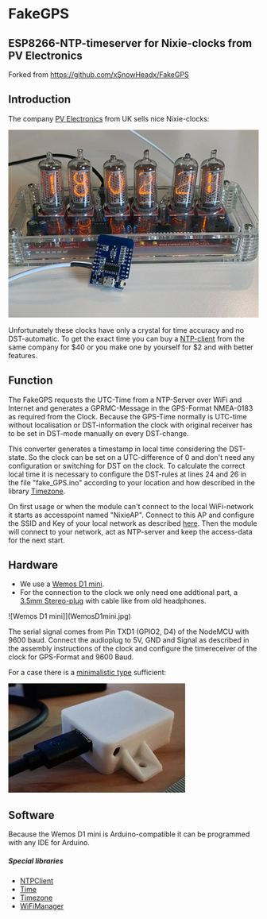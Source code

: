 # FakeGPS
## ESP8266-NTP-timeserver for Nixie-clocks from PV Electronics
Forked from https://github.com/xSnowHeadx/FakeGPS  

## Introduction
The company [PV Electronics](https://www.pvelectronics.co.uk) from UK sells nice Nixie-clocks:

![IN-8_Nixie-Clock](pictures/IN-8_Nixie-Clock.jpg)

Unfortunately these clocks have only a crystal for time accuracy and no DST-automatic. To get the exact time you can buy a [NTP-client](https://www.pvelectronics.co.uk/index.php?main_page=product_info&cPath=10&products_id=188) from the same company for $40 or you make one by yourself for $2 and with better features. 

## Function
The FakeGPS requests the UTC-Time from a NTP-Server over WiFi and Internet and generates a GPRMC-Message in the GPS-Format NMEA-0183 as required from the Clock. Because the GPS-Time normally is UTC-time without localisation or DST-information the clock with original receiver has to be set in DST-mode manually on every DST-change. 

This converter generates a timestamp in local time considering the DST-state. So the clock can be set on a UTC-difference of 0 and don't need any configuration or switching for DST on the clock. To calculate the correct local time it is necessary to configure the DST-rules at lines 24 and 26 in the file "fake_GPS.ino" according to your location and how described in the library [Timezone](https://github.com/JChristensen/Timezone). 

On first usage or when the module can't connect to the local WiFi-network it starts as accesspoint named "NixieAP". Connect to this AP and configure the SSID and Key of your local network as described [here](https://github.com/tzapu/WiFiManager). Then the module will connect to your network, act as NTP-server and keep the access-data for the next start.

## Hardware
* We use a [Wemos D1 mini](https://www.aliexpress.com/item/32651747570.html). 
* For the connection to the clock we only need one addtional part, a [3.5mm Stereo-plug](https://www.aliexpress.com/item/4000341990326.html) with cable like from old headphones.

![Wemos D1 mini]](WemosD1mini.jpg)

The serial signal comes from Pin TXD1 (GPIO2, D4) of the NodeMCU with 9600 baud. Connect the audioplug to 5V, GND and Signal as described in the assembly instructions of the clock and configure the timereceiver of the clock for GPS-Format and 9600 Baud.

For a case there is a [minimalistic type](https://www.thingiverse.com/thing:2764626) sufficient:


![FakeGPS Case](pictures/FakeGPS_Case.jpg)
 
## Software
Because the Wemos D1 mini is Arduino-compatible it can be programmed with any IDE for Arduino.

##### Special libraries
* [NTPClient](https://github.com/arduino-libraries/NTPClient)
* [Time](https://github.com/PaulStoffregen/Time)
* [Timezone](https://github.com/JChristensen/Timezone)
* [WiFiManager](https://github.com/tzapu/WiFiManager)